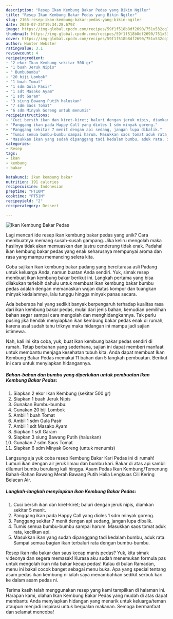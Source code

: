 ```yaml
---
description: "Resep Ikan Kembung Bakar Pedas yang Bikin Ngiler"
title: "Resep Ikan Kembung Bakar Pedas yang Bikin Ngiler"
slug: 2165-resep-ikan-kembung-bakar-pedas-yang-bikin-ngiler
date: 2020-07-25T19:34:28.679Z
image: https://img-global.cpcdn.com/recipes/59f1f518b8df2690/751x532cq70/ikan-kembung-bakar-pedas-foto-resep-utama.jpg
thumbnail: https://img-global.cpcdn.com/recipes/59f1f518b8df2690/751x532cq70/ikan-kembung-bakar-pedas-foto-resep-utama.jpg
cover: https://img-global.cpcdn.com/recipes/59f1f518b8df2690/751x532cq70/ikan-kembung-bakar-pedas-foto-resep-utama.jpg
author: Hunter Webster
ratingvalue: 3.1
reviewcount: 4
recipeingredient:
- "2 ekor Ikan Kembung sekitar 500 gr"
- "1 buah Jeruk Nipis"
- " Bumbubumbu"
- "20 biji Lombok"
- "1 buah Tomat"
- "1 sdm Gula Pasir"
- "1 sdt Masako Ayam"
- "1 sdt Garam"
- "3 siung Bawang Putih haluskan"
- "7 sdm Saos Tomat"
- "6 sdm Minyak Goreng untuk menumis"
recipeinstructions:
- "Cuci bersih ikan dan kiret-kiret; baluri dengan jeruk nipis, diamkan sekitar 5 menit."
- "Panggang ikan pada Happy Call yang dioles 1 sdm minyak goreng."
- "Panggang sekitar 7 menit dengan api sedang, jangan lupa dibalik."
- "Tumis semua bumbu-bumbu sampai harum. Masukkan saos tomat aduk rata, kecilkan api."
- "Masukkan ikan yang sudah dipanggang tadi kedalam bumbu, aduk rata. Sampai semua bagian ikan terbaluri rata dengan bumbu-bumbu."
categories:
- Resep
tags:
- ikan
- kembung
- bakar

katakunci: ikan kembung bakar 
nutrition: 191 calories
recipecuisine: Indonesian
preptime: "PT10M"
cooktime: "PT51M"
recipeyield: "2"
recipecategory: Dessert

---
```



![Ikan Kembung Bakar Pedas](https://img-global.cpcdn.com/recipes/59f1f518b8df2690/751x532cq70/ikan-kembung-bakar-pedas-foto-resep-utama.jpg)

Lagi mencari ide resep ikan kembung bakar pedas yang unik? Cara membuatnya memang susah-susah gampang. Jika keliru mengolah maka hasilnya tidak akan memuaskan dan justru cenderung tidak enak. Padahal ikan kembung bakar pedas yang enak seharusnya mempunyai aroma dan rasa yang mampu memancing selera kita.

Coba sajikan ikan kembung bakar padang yang bercitarasa asli Padang untuk keluarga Anda, namun buatan Anda sendiri. Yuk, simak resep membuat ikan kembung bakar berikut ini. Langkah pertama yang bisa dilakukan terlebih dahulu untuk membuat ikan kembung bakar bumbu pedas adalah dengan memanaskan wajan diatas kompor dan tuangkan minyak kedalamnya, lalu tunggu hingga minyak panas secara.

Ada beberapa hal yang sedikit banyak berpengaruh terhadap kualitas rasa dari ikan kembung bakar pedas, mulai dari jenis bahan, kemudian pemilihan bahan segar sampai cara mengolah dan menghidangkannya. Tak perlu pusing jika hendak menyiapkan ikan kembung bakar pedas enak di rumah, karena asal sudah tahu triknya maka hidangan ini mampu jadi sajian istimewa.


Nah, kali ini kita coba, yuk, buat ikan kembung bakar pedas sendiri di rumah. Tetap berbahan yang sederhana, sajian ini dapat memberi manfaat untuk membantu menjaga kesehatan tubuh kita. Anda dapat membuat Ikan Kembung Bakar Pedas memakai 11 bahan dan 5 langkah pembuatan. Berikut ini cara untuk menyiapkan hidangannya.

<!--inarticleads1-->

##### Bahan-bahan dan bumbu yang diperlukan untuk pembuatan Ikan Kembung Bakar Pedas:

1. Siapkan 2 ekor Ikan Kembung (sekitar 500 gr)
1. Siapkan 1 buah Jeruk Nipis
1. Gunakan  Bumbu-bumbu:
1. Gunakan 20 biji Lombok
1. Ambil 1 buah Tomat
1. Ambil 1 sdm Gula Pasir
1. Ambil 1 sdt Masako Ayam
1. Siapkan 1 sdt Garam
1. Siapkan 3 siung Bawang Putih (haluskan)
1. Gunakan 7 sdm Saos Tomat
1. Siapkan 6 sdm Minyak Goreng (untuk menumis)


Langsung aja yuk coba resep Kembung Bakar Kari Pedas ini di rumah! Lumuri ikan dengan air jeruk limau dan bumbu kari. Bakar di atas api sambil dilumuri bumbu berulang kali hingga. Asam Pedas Ikan Kembung/Temenung Bahah-Bahan Bawang Merah Bawang Putih Halia Lengkuas Cili Kering Belacan Air. 

<!--inarticleads2-->

##### Langkah-langkah menyiapkan Ikan Kembung Bakar Pedas:

1. Cuci bersih ikan dan kiret-kiret; baluri dengan jeruk nipis, diamkan sekitar 5 menit.
1. Panggang ikan pada Happy Call yang dioles 1 sdm minyak goreng.
1. Panggang sekitar 7 menit dengan api sedang, jangan lupa dibalik.
1. Tumis semua bumbu-bumbu sampai harum. Masukkan saos tomat aduk rata, kecilkan api.
1. Masukkan ikan yang sudah dipanggang tadi kedalam bumbu, aduk rata. Sampai semua bagian ikan terbaluri rata dengan bumbu-bumbu.


Resep ikan nila bakar dan saus kecap manis pedas? Yuk, kita simak videonya dan segera memasak! Kurasa aku sudah menemukan formula pas untuk mengolah ikan nila bakar kecap pedas! Kalau di bulan Ramadan, menu ini bakal cocok banget sebagai menu buka. Apa yang special tentang asam pedas ikan kembung ni ialah saya menambahkan sedikit serbuk kari ke dalam asam pedas ni. 

Terima kasih telah menggunakan resep yang kami tampilkan di halaman ini. Harapan kami, olahan Ikan Kembung Bakar Pedas yang mudah di atas dapat membantu Anda menyiapkan hidangan yang menarik untuk keluarga/teman ataupun menjadi inspirasi untuk berjualan makanan. Semoga bermanfaat dan selamat mencoba!
